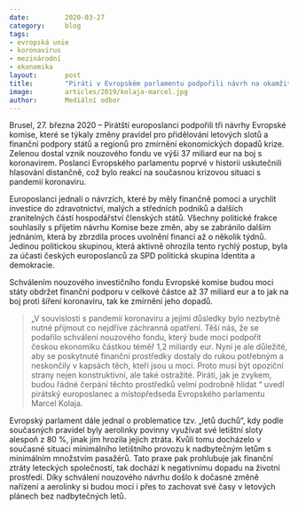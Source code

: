 ```yaml
---
date:         2020-03-27
category:     blog
tags:
- evropská unie
- koronavirus
- mezinárodní
- ekonomika
layout:       post
title:        "Piráti v Evropském parlamentu podpořili návrh na okamžitou pomoc proti koronavirové pandemii"
image:        articles/2019/kolaja-marcel.jpg
author:       Mediální odbor
--- 
```



Brusel, 27. března 2020 – Pirátští europoslanci podpořili tři návrhy Evropské komise, které se týkaly změny pravidel pro přidělování letových slotů a finanční podpory států a regionů pro zmírnění ekonomických dopadů krize. Zelenou dostal vznik nouzového fondu ve výši 37 miliard eur na boj s koronavirem. Poslanci Evropského parlamentu poprvé v historii uskutečnili hlasování distančně, což bylo reakcí na současnou krizovou situaci s pandemií koronaviru.

Europoslanci jednali o návrzích, které by měly finančně pomoci a urychlit investice do zdravotnictví, malých a středních podniků a dalších zranitelných částí hospodářství členských států. Všechny politické frakce souhlasily s přijetím návrhu Komise beze změn,  aby se zabránilo dalším jednáním, která by zbrzdila proces uvolnění financí až o několik týdnů. Jedinou politickou skupinou, která aktivně ohrozila tento rychlý postup, byla za účasti českých europoslanců za SPD politická skupina Identita a demokracie.

Schválením nouzového investičního fondu Evropské komise budou moci státy obdržet finanční podporu v celkové částce až 37 miliard eur a to jak na boj proti šíření koronaviru, tak ke zmírnění jeho dopadů. 

> „V souvislosti s pandemií koronaviru a jejími důsledky bylo nezbytně nutné přijmout co nejdříve záchranná opatření. Těší nás, že se podařilo schválení nouzového fondu, který bude moci podpořit českou ekonomiku částkou téměř 1,2 miliardy eur. Nyní je ale důležité, aby se poskytnuté finanční prostředky dostaly do rukou potřebným a neskončily v kapsách těch, kteří jsou u moci. Proto musí být opoziční strany nejen konstruktivní, ale také ostražité. Piráti, jak je zvykem, budou řádné  čerpání těchto prostředků velmi podrobně hlídat “ uvedl pirátský europoslanec a místopředseda Evropského parlamentu Marcel Kolaja.

Evropský parlament dále jednal o problematice tzv. „letů duchů“, kdy podle současných pravidel byly aerolinky povinny využívat své letištní sloty alespoň z 80 %, jinak jim hrozila jejich ztráta. Kvůli tomu docházelo  v současné situaci minimálního letištního provozu k nadbytečným letům s minimálním množstvím pasažérů. Tato praxe pak prohlubuje jak finanční ztráty leteckých společností, tak dochází k negativnímu dopadu na životní prostředí. Díky schválení nouzového návrhu došlo k dočasné změně nařízení a aerolinky si budou moci i přes to zachovat své časy v letových plánech bez nadbytečných letů.
